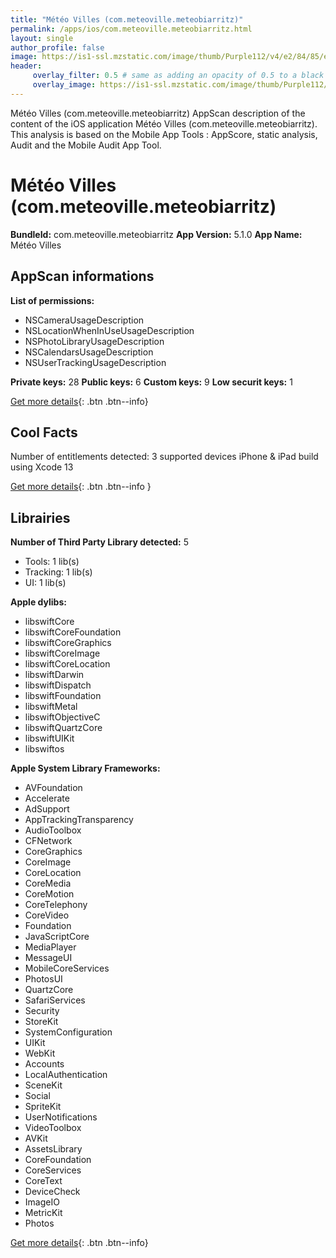 ```yaml
---
title: "Météo Villes (com.meteoville.meteobiarritz)"
permalink: /apps/ios/com.meteoville.meteobiarritz.html
layout: single
author_profile: false
image: https://is1-ssl.mzstatic.com/image/thumb/Purple112/v4/e2/84/85/e2848583-182d-ca0e-664b-dc40a22e4ebd/AppIcon-0-0-1x_U007emarketing-0-0-0-7-0-0-sRGB-0-0-0-GLES2_U002c0-512MB-85-220-0-0.png/512x512bb.jpg
header: 
     overlay_filter: 0.5 # same as adding an opacity of 0.5 to a black background
     overlay_image: https://is1-ssl.mzstatic.com/image/thumb/Purple112/v4/e2/84/85/e2848583-182d-ca0e-664b-dc40a22e4ebd/AppIcon-0-0-1x_U007emarketing-0-0-0-7-0-0-sRGB-0-0-0-GLES2_U002c0-512MB-85-220-0-0.png/512x512bb.jpg
---
```

Météo Villes (com.meteoville.meteobiarritz) AppScan description of the content of the iOS application Météo Villes (com.meteoville.meteobiarritz). This analysis is based on the Mobile App Tools : AppScore, static analysis, Audit and the Mobile Audit App Tool.

# Météo Villes (com.meteoville.meteobiarritz)

**BundleId:** com.meteoville.meteobiarritz
**App Version:** 5.1.0
**App Name:** Météo Villes


## AppScan informations 

**List of permissions:** 
- NSCameraUsageDescription
- NSLocationWhenInUseUsageDescription
- NSPhotoLibraryUsageDescription
- NSCalendarsUsageDescription
- NSUserTrackingUsageDescription
  
  
**Private keys:** 28
**Public keys:** 6
**Custom keys:** 9
**Low securit keys:** 1
  
[Get more details](/pricing.html){: .btn .btn--info}

## Cool Facts

Number of entitlements detected: 3
supported devices iPhone & iPad
build using Xcode 13
  
[Get more details](/pricing.html){: .btn .btn--info }

## Librairies 
**Number of Third Party Library detected:** 5
- Tools: 1 lib(s)
- Tracking: 1 lib(s)
- UI: 1 lib(s)


**Apple dylibs:**
- libswiftCore
- libswiftCoreFoundation
- libswiftCoreGraphics
- libswiftCoreImage
- libswiftCoreLocation
- libswiftDarwin
- libswiftDispatch
- libswiftFoundation
- libswiftMetal
- libswiftObjectiveC
- libswiftQuartzCore
- libswiftUIKit
- libswiftos


**Apple System Library Frameworks:**
- AVFoundation
- Accelerate
- AdSupport
- AppTrackingTransparency
- AudioToolbox
- CFNetwork
- CoreGraphics
- CoreImage
- CoreLocation
- CoreMedia
- CoreMotion
- CoreTelephony
- CoreVideo
- Foundation
- JavaScriptCore
- MediaPlayer
- MessageUI
- MobileCoreServices
- PhotosUI
- QuartzCore
- SafariServices
- Security
- StoreKit
- SystemConfiguration
- UIKit
- WebKit
- Accounts
- LocalAuthentication
- SceneKit
- Social
- SpriteKit
- UserNotifications
- VideoToolbox
- AVKit
- AssetsLibrary
- CoreFoundation
- CoreServices
- CoreText
- DeviceCheck
- ImageIO
- MetricKit
- Photos


  
[Get more details](/pricing.html){: .btn .btn--info}

